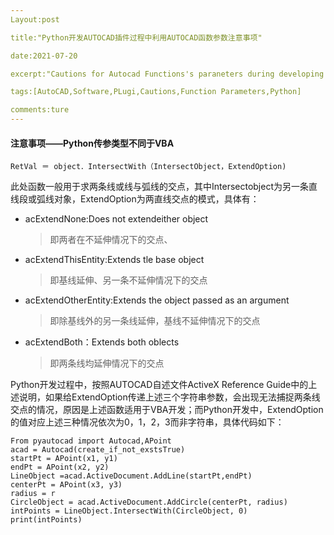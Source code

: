 ```yaml
---
Layout:post

title:"Python开发AUTOCAD插件过程中利用AUTOCAD函数参数注意事项"

date:2021-07-20

excerpt:"Cautions for Autocad Functions's paraneters during developing a PLugin with Python"

tags:[AutoCAD,Software,PLugi,Cautions,Function Parameters,Python]

comments:ture
---
```


#### 注意事项——Python传参类型不同于VBA

```
RetVal ＝ object．IntersectWith（IntersectObject，ExtendOption)
```

此处函数一般用于求两条线或线与弧线的交点，其中Intersectobject为另一条直线段或弧线对象，ExtendOption为两直线交点的模式，具体有：

- acExtendNone:Does not extendeither object
  
  > 即两者在不延伸情况下的交点、

- acExtendThisEntity:Extends tle base object
  
  > 即基线延伸、另一条不延伸情况下的交点

- acExtendOtherEntity:Extends the object passed as an argument
  
  > 即除基线外的另一条线延伸，基线不延伸情况下的交点

- acExtendBoth：Extends both oblects
  
  > 即两条线均延伸情况下的交点
  
Python开发过程中，按照AUTOCAD自述文件ActiveX Reference Guide中的上述说明，如果给ExtendOption传递上述三个字符串参数，会出现无法捕捉两条线交点的情况，原因是上述函数适用于VBA开发；而Python开发中，ExtendOption的值对应上述三种情况依次为0，1，2，3而非字符串，具体代码如下：

```
From pyautocad import Autocad,APoint
acad = Autocad(create_if_not_exstsTrue)
startPt = APoint(x1, y1)
endPt = APoint(x2, y2)
LineObject =acad.ActiveDocument.AddLine(startPt,endPt)
centerPt = APoint(x3, y3)
radius = r
CircleObject = acad.ActiveDocument.AddCircle(centerPt, radius)
intPoints = LineObject.IntersectWith(CircleObject, 0)
print(intPoints)
```
